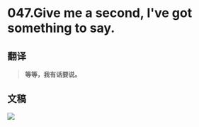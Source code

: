 # 047.Give me a second, I've got something to say.

## 翻译

> **等等，我有话要说。**

## 文稿

![](https://cdn.jsdelivr.net/gh/imtianx/speaking180/img/047.jpg)

